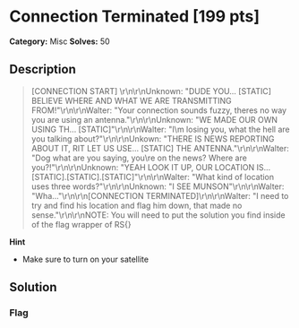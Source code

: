 # Connection Terminated [199 pts]

**Category:** Misc
**Solves:** 50

## Description
>[CONNECTION START] \r\n\r\nUnknown: "DUDE YOU... [STATIC] BELIEVE WHERE AND WHAT WE ARE TRANSMITTING FROM!"\r\n\r\nWalter: "Your connection sounds fuzzy, theres no way you are using an antenna."\r\n\r\nUnknown: "WE MADE OUR OWN USING TH... [STATIC]"\r\n\r\nWalter: "I\m losing you, what the hell are you talking about?"\r\n\r\nUnkown: "THERE IS NEWS REPORTING ABOUT IT, RIT LET US USE... [STATIC] THE ANTENNA."\r\n\r\nWalter: "Dog what are you saying, you\re on the news? Where are you?!"\r\n\r\nUnknown: "YEAH LOOK IT UP, OUR LOCATION IS... [STATIC].[STATIC].[STATIC]"\r\n\r\nWalter: "What kind of location uses three words?"\r\n\r\nUnknown: "I SEE MUNSON"\r\n\r\nWalter: "Wha..."\r\n\r\n[CONNECTION TERMINATED]\r\n\r\nWalter: "I need to try and find his location and flag him down, that made no sense."\r\n\r\nNOTE: You will need to put the solution you find inside of the flag wrapper of RS{}

**Hint**
* Make sure to turn on your satellite

## Solution

### Flag

